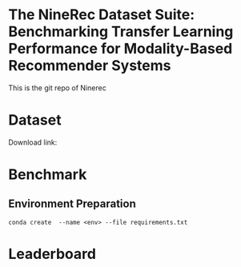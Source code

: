 # The NineRec Dataset Suite: Benchmarking Transfer Learning Performance for Modality-Based Recommender Systems
This is the git repo of Ninerec

# Dataset
Download link:


# Benchmark
## Environment Preparation
`conda create  --name <env> --file requirements.txt`

# Leaderboard
